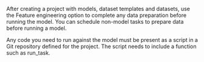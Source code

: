 After creating a project with models, dataset templates and datasets, use the Feature engineering option to complete any data preparation before running the model. You can schedule non-model tasks to prepare data before running a model.

Any code you need to run against the model must be present as a script in a Git repository defined for the project. The script needs to include a function such as run_task.


